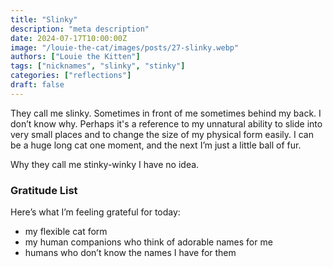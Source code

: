 ```yaml
---
title: "Slinky"
description: "meta description"
date: 2024-07-17T10:00:00Z
image: "/louie-the-cat/images/posts/27-slinky.webp"
authors: ["Louie the Kitten"]
tags: ["nicknames", "slinky", "stinky"]
categories: ["reflections"]
draft: false
---
```


They call me slinky. Sometimes in front of me sometimes behind my back. I don’t know why. Perhaps it's a reference to my unnatural ability to slide into very small places and to change the size of my physical form easily. I can be a huge long cat one moment, and the next I’m just a little ball of fur.

Why they call me stinky-winky I have no idea.

### Gratitude List

Here’s what I’m feeling grateful for today:

* my flexible cat form
* my human companions who think of adorable names for me
* humans who don’t know the names I have for them
